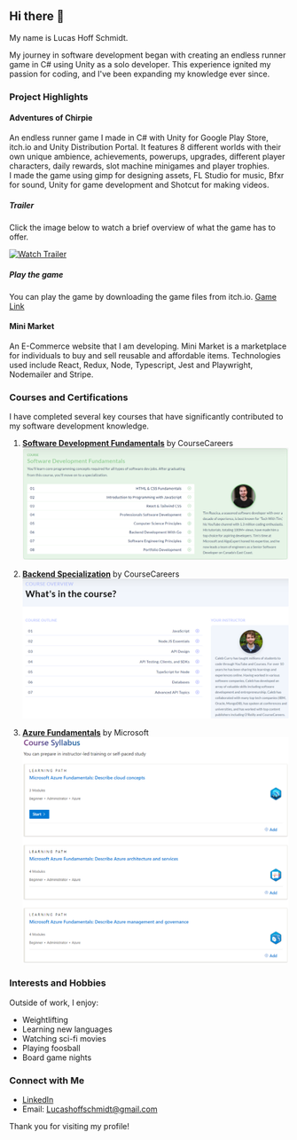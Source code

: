 ## Hi there 👋

My name is Lucas Hoff Schmidt.

My journey in software development began with creating an endless runner game in C# using Unity as a solo developer. This experience ignited my passion for coding, and I've been expanding my knowledge ever since.

### Project Highlights
#### Adventures of Chirpie
An endless runner game I made in C# with Unity for Google Play Store, itch.io and Unity Distribution Portal. 
It features 8 different worlds with their own unique ambience, achievements, powerups, upgrades, different player characters, daily rewards, slot machine minigames and player trophies.  
I made the game using gimp for designing assets, FL Studio for music, Bfxr for sound, Unity for game development and Shotcut for making videos.

##### Trailer
Click the image below to watch a brief overview of what the game has to offer.

<a href="https://www.youtube.com/watch?v=3bHDo86nl7s">
   <img src="https://img.youtube.com/vi/3bHDo86nl7s/maxresdefault.jpg" alt="Watch Trailer" width="400"/>
</a>   

##### Play the game
You can play the game by downloading the game files from itch.io. 
[Game Link](https://avillion.itch.io/adventures-of-chirpie)

#### Mini Market
An E-Commerce website that I am developing. Mini Market is a marketplace for individuals to buy and sell reusable and affordable items.
Technologies used include React, Redux, Node, Typescript, Jest and Playwright, Nodemailer and Stripe. 

### Courses and Certifications
I have completed several key courses that have significantly contributed to my software development knowledge.

1. **[Software Development Fundamentals](https://coursecareers.com/explore/software-dev-fundamentals)** by CourseCareers  
   ![Content learned](SoftwareDevelopmentFundamentals-Content.png)
   
2. **[Backend Specialization](https://coursecareers.com/explore/software-dev-backend)** by CourseCareers  
   ![Content learned](BackendDevelopmentSpecialization-Content.png)
   
3. **[Azure Fundamentals](https://learn.microsoft.com/en-us/training/courses/az-900t00)** by Microsoft  
   ![Content learned](AzureFundamentals-Content.png)

### Interests and Hobbies
Outside of work, I enjoy:
- Weightlifting
- Learning new languages
- Watching sci-fi movies
- Playing foosball
- Board game nights

### Connect with Me
- [LinkedIn](https://www.linkedin.com/in/lucas-hoff-schmidt-594855156/)
- Email: [Lucashoffschmidt@gmail.com](mailto:Lucashoffschmidt@gmail.com)

Thank you for visiting my profile!

